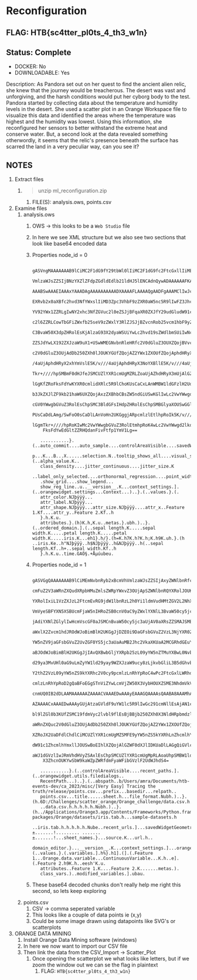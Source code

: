 # Reconfiguration

## FLAG: HTB{sc4tter_pl0ts_4_th3_w1n}

## Status: Complete

+ DOCKER: No
+ DOWNLOADABLE: Yes

Description: As Pandora set out on her quest to find the ancient alien relic, she knew that the journey would be treacherous. The desert was vast and unforgiving, and the harsh conditions would put her cyborg body to the test. Pandora started by collecting data about the temperature and humidity levels in the desert. She used a scatter plot in an Orange Workspace file to visualize this data and identified the areas where the temperature was highest and the humidity was lowest. Using this information, she reconfigured her sensors to better withstand the extreme heat and conserve water. But, a second look at the data revealed something otherwordly, it seems that the relic's presence beneath the surface has scarred the land in a very peculiar way, can you see it?

## NOTES

1. Extract files
   1. > unzip ml_reconfiguration.zip
      1. FILE(S): analysis.ows, points.csv
2. Examine files
   1. analysis.ows
      1. OWS -> this looks to be a `Web Studio` file
      2. In here we see XML structure but we also see two sections that look like base64 encoded data
      3. Properties node_id = 0

            ```base64
                gASVngMAAAAAAAB9lCiMC2F1dG9fY29tbWl0lIiMC2F1dG9fc2FtcGxllIiMEmNvbnRyb2xBcmVh
                VmlzaWJsZZSIjBNzYXZlZFdpZGdldEdlb21ldHJ5lENCAdnQywADAAAAAAFKAAAAIwAADFkAAAMD
                AAABSwAAAEIAAAxYAAADAgAAAAAAAAAADXAAAAFLAAAAQgAADFgAAAMClIwJc2VsZWN0aW9ulE6M
                EXRvb2x0aXBfc2hvd3NfYWxslIiMD3Zpc3VhbF9zZXR0aW5nc5R9lIwFZ3JhcGiUfZQojAthbHBo
                YV92YWx1ZZRLgIwNY2xhc3NfZGVuc2l0eZSJjBFqaXR0ZXJfY29udGludW91c5SJjAtqaXR0ZXJf
                c2l6ZZRLCowTbGFiZWxfb25seV9zZWxlY3RlZJSJjBZvcnRob25vcm1hbF9yZWdyZXNzaW9ulImM
                C3BvaW50X3dpZHRolEsKjAlzaG93X2dyaWSUiYwLc2hvd19sZWdlbmSUiIwNc2hvd19yZWdfbGlu
                ZZSJdYwLX192ZXJzaW9uX1+USwWMEGNvbnRleHRfc2V0dGluZ3OUXZQojBVvcmFuZ2V3aWRnZXQu
                c2V0dGluZ3OUjAdDb250ZXh0lJOUKYGUfZQojAZ2YWx1ZXOUfZQojAphdHRyX2NvbG9ylE5K/v//
                /4aUjAphdHRyX2xhYmVslE5K/v///4aUjAphdHRyX3NoYXBllE5K/v///4aUjAlhdHRyX3NpemWU
                Tkr+////hpSMBmF0dHJfeJSMCUZlYXR1cmUgMZRLZoaUjAZhdHRyX3mUjAlGZWF0dXJlIDKUS2aG
                lGgKfZRoFksFdYwKYXR0cmlidXRlc5R9lChoKUsCaCxLAnWMBW1ldGFzlH2UdWJoGymBlH2UKIwO
                b3JkZXJlZF9kb21haW6UXZQojAxzZXBhbCBsZW5ndGiUSwKGlIwLc2VwYWwgd2lkdGiUSwKGlIwM
                cGV0YWwgbGVuZ3RolEsChpSMC3BldGFsIHdpZHRolEsChpSMBGlyaXOUSwGGlGVoMX2UaC99lCho
                PUsCaDdLAmg/SwFoO0sCaDlLAnVoHn2UKGggjARpcmlzlEtlhpRoIk5K/v///4aUaCROSv7///+G
                lGgmTkr+////hpRoKIwMc2VwYWwgbGVuZ3RolEtmhpRoK4wLc2VwYWwgd2lkdGiUS2aGlGgKfZRo
                FksFdYwEdGltZZRHQdanFivFtfp1YmV1Lg==
            ```

            ```dec_base64
               ...........}.(..auto_commit....auto_sample....controlAreaVisible....savedWidgetGeometry.CB.ÙÐË.......J...#...Y.......K...B...X............
               p...K...B...X......selection.N..tooltip_shows_all....visual_settings.}...graph.}.(..alpha_value.K..
               class_density....jitter_continuous....jitter_size.K
               ..label_only_selected....orthonormal_regression....point_width.K
               .show_grid....show_legend...
               show_reg_line..u..__version__.K...context_settings.].(..orangewidget.settings...Context...)..}.(..values.}.(.
               attr_color.NJþÿÿÿ...
               attr_label.NJþÿÿÿ...
               attr_shape.NJþÿÿÿ...attr_size.NJþÿÿÿ....attr_x..Feature 1.Kf....attr_y..Feature 2.Kf..h
               }.h.K.u.
               attributes.}.(h)K.h,K.u..metas.}.ubh.)..}.(..ordered_domain.].(..sepal length.K.....sepal width.K.....petal length.K.....petal width.K.....iris.K...eh1}.h/}.(h=K.h7K.h?K.h;K.h9K.uh.}.(h ..iris.Ke..h"NJþÿÿÿ..h$NJþÿÿÿ..h&NJþÿÿÿ..h(..sepal length.Kf..h+..sepal width.Kf..h
               }.h.K.u..time.GAÖ§.+Åµúubeu.
            ```

      4. Properties node_id = 1

            ```base64
                gASVGgQAAAAAAAB9lCiMEmNvbnRyb2xBcmVhVmlzaWJsZZSIjAxyZWNlbnRfcGF0aHOUXZQojB5v
                cmFuZ2V3aWRnZXQudXRpbHMuZmlsZWRpYWxvZ3OUjApSZWNlbnRQYXRolJOUKYGUfZQojAdhYnNw
                YXRolIxiL1VzZXJzL2FtcmEvRG9jdW1lbnRzL2h0Yi1ldmVudHMtZGV2L2NhXzIwMjMvbWlzYy9b
                VmVyeSBFYXN5XSBUcmFjaW5nIHRoZSB0cnV0aC9yZWxlYXNlL3BvaW50cy5jc3aUjAZwcmVmaXiU
                jAdiYXNlZGlylIwHcmVscGF0aJSMCnBvaW50cy5jc3aUjAV0aXRsZZSMAJSMBXNoZWV0lGgQjAtm
                aWxlX2Zvcm1hdJROdWJoBimBlH2UKGgJjDZEOi9DaGFsbGVuZ2VzL3NjYXR0ZXJfb3JhbmdlL09y
                YW5nZV9jaGFsbGVuZ2UvZGF0YS5jc3aUaAuMB2Jhc2VkaXKUaA2MCGRhdGEuY3N2lGgPaBBoEWgQ
                aBJOdWJoBimBlH2UKGgJjIAvQXBwbGljYXRpb25zL09yYW5nZTMuYXBwL0NvbnRlbnRzL0ZyYW1l
                d29ya3MvUHl0aG9uLmZyYW1ld29yay9WZXJzaW9ucy8zLjkvbGliL3B5dGhvbjMuOS9zaXRlLXBh
                Y2thZ2VzL09yYW5nZS9kYXRhc2V0cy9pcmlzLnRhYpRoC4wPc2FtcGxlLWRhdGFzZXRzlGgNjAhp
                cmlzLnRhYpRoD2gQaBFoEGgSTnViZYwLcmVjZW50X3VybHOUXZSME3NhdmVkV2lkZ2V0R2VvbWV0
                cnmUQ0IB2dDLAAMAAAAAAZAAAACVAAAEDwAAAyEAAAGQAAAAsQAABA8AAAMhAAAAAAAAAAAFoAAA
                AZAAAACxAAAEDwAAAyGUjAtzaGVldF9uYW1lc5R9lIwGc291cmNllEsAjAN1cmyUaBCMDWRvbWFp
                bl9lZGl0b3KUfZSMC19fdmVyc2lvbl9flEsBjBBjb250ZXh0X3NldHRpbmdzlF2UjBVvcmFuZ2V3
                aWRnZXQuc2V0dGluZ3OUjAdDb250ZXh0lJOUKYGUfZQojAZ2YWx1ZXOUfZQojAl2YXJpYWJsZXOU
                XZRoJX2UaDFdlChdlCiMCUZlYXR1cmUgMZSMFE9yYW5nZS5kYXRhLnZhcmlhYmxllIwSQ29udGlu
                dW91c1ZhcmlhYmxllJOUSwBoEIhlXZQojAlGZWF0dXJlIDKUaDlLAGgQiGVlc2gnSwF1jAphdHRy
                aWJ1dGVzlIwJRmVhdHVyZSAxlEsChpSMCUZlYXR1cmUgMpRLAoaUhpSMBW1ldGFzlCmMCmNsYXNz
                X3ZhcnOUKYwSbW9kaWZpZWRfdmFyaWFibGVzlF2UdWJhdS4=
            ```

            ```dec_base64
               ...........}.(..controlAreaVisible....recent_paths.].(..orangewidget.utils.filedialogs..
               RecentPath...)..}.(..abspath..b/Users/amra/Documents/htb-events-dev/ca_2023/misc/[Very Easy] Tracing the truth/release/points.csv...prefix...basedir...relpath..
               points.csv...title......sheet.h...file_format.Nubh.)..}.(h.6D:/Challenges/scatter_orange/Orange_challenge/data.csv.h...basedir.h
               ..data.csv.h.h.h.h.h.Nubh.)..}.(h../Applications/Orange3.app/Contents/Frameworks/Python.framework/Versions/3.9/lib/python3.9/site-packages/Orange/datasets/iris.tab.h...sample-datasets.h
               ..iris.tab.h.h.h.h.h.Nube..recent_urls.]...savedWidgetGeometry.CB.ÙÐË...................!.......±.......!......... .......±.......!...sheet_names.}...source.K...url.h..
               domain_editor.}...__version__.K...context_settings.]...orangewidget.settings...Context...)..}.(..values.}.(.variables.].h%}.h1].(].(.Feature 1...Orange.data.variable...ContinuousVariable...K.h..e].(.Feature 2.h9K.h..eesh'K.u.
               attributes..Feature 1.K....Feature 2.K.......metas.).
               class_vars.)..modified_variables.].ubau.
            ```

      5. These base64 decoded chunks don't really help me right this second, so lets keep exploring
   2. points.csv
      1. CSV -> comma seperated variable
      2. This looks like a couple of data points ie (x,y)
      3. Could be some image drawn using datapoints like SVG's or scatterplots
3. ORANGE DATA MINING
   1. Install Orange Data Mining software (windows)
   2. In here we now want to import our CSV file
   3. Then link the data from the CSV_Import -> Scatter_Plot
      1. Once opening the scatterplot we what looks like letters, but if we zoom the window out we can se the flag in plaintext
         1. FLAG: `HTB{sc4tter_pl0ts_4_th3_w1n}`
